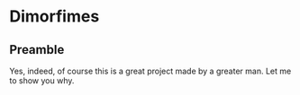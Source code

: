 # Dimorfimes
## Preamble
Yes, indeed, of course this is a great project made by a greater man. Let me to show you why.
